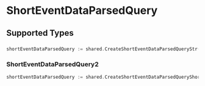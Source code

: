# ShortEventDataParsedQuery


## Supported Types

### 

```go
shortEventDataParsedQuery := shared.CreateShortEventDataParsedQueryStr(string{/* values here */})
```

### ShortEventDataParsedQuery2

```go
shortEventDataParsedQuery := shared.CreateShortEventDataParsedQueryShortEventDataParsedQuery2(shared.ShortEventDataParsedQuery2{/* values here */})
```

